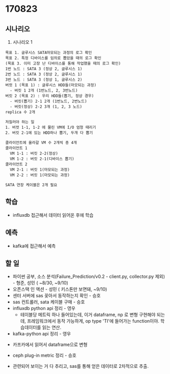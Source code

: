 # 170823 

## 시나리오

1. 시나리오 1
```
목표 1. 글루시스 SATA마모되는 과정의 로그 확인
목표 2. 특정 디바이스를 임의로 뽑았을 때의 로그 확인
(목표 3. 이미 고장 난 디바이스를 통해 작업했을 때의 로그 확인)
1번 노드 : SATA 3 (정상 2, 글루시스 1)
2번 노드 : SATA 3 (정상 2, 글루시스 1)
3번 노드 : SATA 3 (정상 1, 글루시스 2) 
버컷 1 (목표 1) : 글루시스 HDD들(마모되는 과정)
  - 버킷 1 2개 (1번노드, 2, 3번노드) 
버킷 2 (목표 2) : 우리 HDD들(뽑기, 정상 경우)
  - 버킷(뽑기) 2-1 2개 (1번노드, 2번노드)
  - 버킷(정상) 2-2 3개 (1, 2, 3 노드)
replica 수 2개

저질러야 하는 일
1. 버컷 1-1, 1-2 에 물린 VM에 I/O 엄청 때리기
2. 버킷 2-1에 있는 HDD하나 뽑기, 두개 다 뽑기

클라이언트에 올라갈 VM 수 2개씩 총 4개
클라이언트 1
  VM 1-1 : 버킷 2-2(정상)
  VM 1-2 : 버킷 2-1(디바이스 뽑기)
클라이언트 2
  VM 2-1 : 버킷 1(마모되는 과정)
  VM 2-2 : 버킷 1(마모되는 과정)

SATA 연장 케이블은 2개 필요
```

## 학습
* influxdb 접근해서 데이터 읽어온 후에 학습

## 예측
* kafka에 접근해서 예측

## 할 일
* 파이썬 공부,  소스 분석(Failure_Prediction/v0.2 - client.py, collector.py 제외) - 형준, 성민 ( ~8/30, ~9/10)
* 오픈스택 인 액션 - 성민 ( 키스톤만 보면돼, ~9/10) 
* 센터 서버에 sas 꽂아서 동작하는지 확인 - 승호
* sas 컨트롤러, sata 케이블 구매 - 승호
* influxdb python api 정리 - 영우
  - 테이블당 메트릭 하나 들어있는데, 이거 dataframe, np 로 변형 구현해야 되는데, 프레임워크에서 동작 가능하게, op type 'TI'에 들어가는 function이야. 학습데이터를 읽는 연산.
* kafka-python api 정리 - 영우
 - 카프카에서 읽어서 dataframe으로 변형
* ceph plug-in metric 정리 - 승호
 -  관련되어 보이는 거 다 추리고, sas를 통해 얻은 데이터로 2차적으로 추출.
